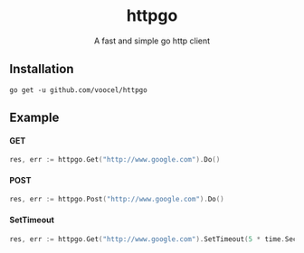 <p align="center">
    <h1 align="center">httpgo</h1>
    <p align="center">A fast and simple go http client </p>
</p>

## Installation

```
go get -u github.com/voocel/httpgo
```

## Example
#### GET

```go
res, err := httpgo.Get("http://www.google.com").Do()
```

#### POST
```go
res, err := httpgo.Post("http://www.google.com").Do()
```

#### SetTimeout
```go
res, err := httpgo.Get("http://www.google.com").SetTimeout(5 * time.Second).Do()
```